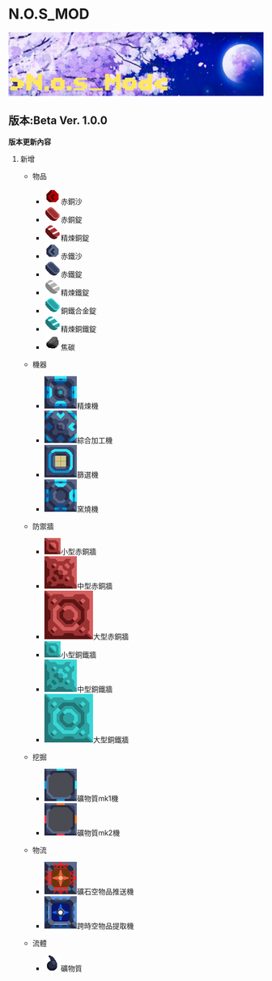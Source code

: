 # N.O.S_MOD
![This is an image](/icon.png)

## 版本:Beta Ver. 1.0.0

**版本更新內容**

1. 新增

   - 物品
     - ![This is an image](/sprites/items/赤銅沙.png)赤銅沙
     - ![This is an image](/sprites/items/赤銅錠.png)赤銅錠
     - ![This is an image](/sprites/items/精煉銅錠.png)精煉銅錠
     - ![This is an image](/sprites/items/赤鐵沙.png)赤鐵沙
     - ![This is an image](/sprites/items/赤鐵錠.png)赤鐵錠
     - ![This is an image](/sprites/items/精煉鐵錠.png)精煉鐵錠
     - ![This is an image](/sprites/items/銅鐵合金錠.png)銅鐵合金錠
     - ![This is an image](/sprites/items/精煉銅鐵錠.png)精煉銅鐵錠
     - ![This is an image](/sprites/items/焦碳.png)焦碳

   - 機器
     - ![This is an image](/sprites/blocks/multi/精煉機.png)精煉機
     - ![This is an image](/sprites/blocks/multi/綜合加工機.png)綜合加工機
     - ![This is an image](/sprites/blocks/multi/篩選機.png)篩選機
     - ![This is an image](/sprites/blocks/multi/窯燒機.png)窯燒機

   - 防禦牆
     - ![This is an image](/sprites/blocks/wall/小型赤銅牆.png)小型赤銅牆
     - ![This is an image](/sprites/blocks/wall/中型赤銅牆.png)中型赤銅牆
     - ![This is an image](/sprites/blocks/wall/大型赤銅牆.png)大型赤銅牆
     - ![This is an image](/sprites/blocks/wall/小型銅鐵牆.png)小型銅鐵牆
     - ![This is an image](/sprites/blocks/wall/中型銅鐵牆.png)中型銅鐵牆
     - ![This is an image](/sprites/blocks/wall/大型銅鐵牆.png)大型銅鐵牆

   - 挖掘
     - ![This is an image](/sprites/blocks/drill/礦物質mk1機.png)礦物質mk1機
     - ![This is an image](/sprites/blocks/drill/礦物質mk2機.png)礦物質mk2機

   - 物流
     - ![This is an image](/sprites/blocks/distribution/跨時空物品推送機-full.png)礦石空物品推送機
     - ![This is an image](/sprites/blocks/distribution/跨時空物品提取機-full.png)跨時空物品提取機

   - 流體
     - ![This is an image](/sprites/liquids/礦物質.png)礦物質




